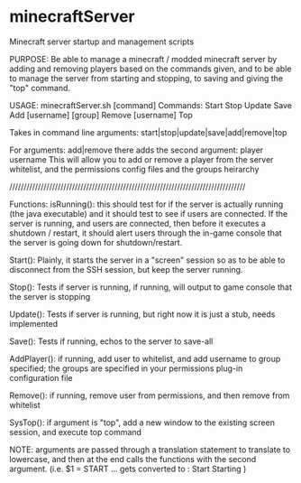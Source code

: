 minecraftServer
===============

Minecraft server startup and management scripts

PURPOSE: Be able to manage a minecraft / modded minecraft server by adding and removing
  players based on the commands given, and to be able to manage the server from starting
  and stopping, to saving and giving the "top" command.
  
USAGE: minecraftServer.sh [command]
Commands: 
    Start
    Stop
    Update
    Save
    Add [username] [group]
    Remove [username]
    Top

Takes in command line arguments: start|stop|update|save|add|remove|top

For arguments: add|remove there adds the second argument: player username
  This will allow you to add or remove a player from the server whitelist, 
  and the permissions config files and the groups heirarchy

///////////////////////////////////////////////////////////////////////////////////

Functions: 
  isRunning(): this should test for if the server is actually running (the java executable)
   and it should test to see if users are connected. If the server is running, and users
   are connected, then before it executes a shutdown / restart, it should alert users
   through the in-game console that the server is going down for shutdown/restart.
   
  Start(): Plainly, it starts the server in a "screen" session so as to be able
   to disconnect from the SSH session, but keep the server running.
  
  Stop(): Tests if server is running, if running, will output to game console that 
   the server is stopping
  
  Update(): Tests if server is running, but right now it is just a stub, needs implemented
   
  Save(): Tests if running, echos to the server to save-all
  
  AddPlayer(): if running, add user to whitelist, and add username to group specified;
   the groups are specified in your permissions plug-in configuration file
  
  Remove(): if running, remove user from permissions, and then remove from whitelist
  
  SysTop(): if argument is "top", add a new window to the existing screen session, and execute top command
  
  
NOTE: arguments are passed through a translation statement to translate to lowercase, and then at the end
 calls the functions with the second argument. (i.e. $1 = START ... gets converted to : Start Starting )
